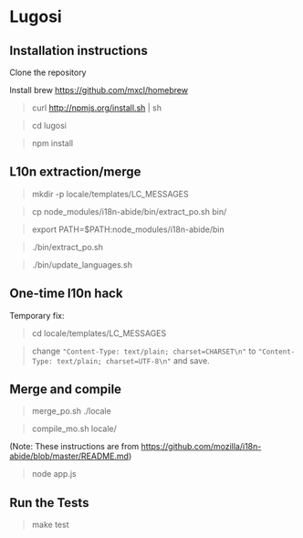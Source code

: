 # Lugosi

## Installation instructions

Clone the repository

Install brew https://github.com/mxcl/homebrew

> curl http://npmjs.org/install.sh | sh

> cd lugosi

> npm install

## L10n extraction/merge

> mkdir -p locale/templates/LC_MESSAGES

> cp node_modules/i18n-abide/bin/extract_po.sh bin/

> export PATH=$PATH:node_modules/i18n-abide/bin

> ./bin/extract_po.sh

> ./bin/update_languages.sh

## One-time l10n hack

Temporary fix:

> cd locale/templates/LC_MESSAGES

> change `"Content-Type: text/plain; charset=CHARSET\n"` to `"Content-Type: text/plain; charset=UTF-8\n"` and save.

## Merge and compile

> merge_po.sh ./locale

> compile_mo.sh locale/

(Note: These instructions are from https://github.com/mozilla/i18n-abide/blob/master/README.md)

> node app.js

## Run the Tests

> make test